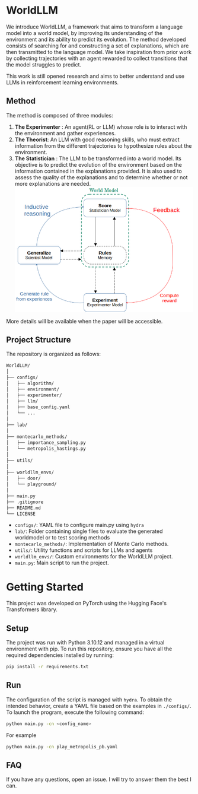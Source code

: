 # WorldLLM
We introduce WorldLLM, a framework that aims to transform a language model into a world model, by improving its understanding of the environment and its ability to predict its evolution. The method developed consists of searching for and constructing a set of explanations, which are then transmitted to the language model. We take inspiration from prior work by collecting trajectories with an agent rewarded to collect transitions that the model struggles to predict.

This work is still opened research and aims to better understand and use LLMs in reinforcement learning environments.


## Method
The method is composed of three modules:
1. **The Experimenter** : An agent(RL or LLM) whose role is to interact with the environment and gather experiences.
2. **The Theorist**: An LLM with good reasoning skills, who must extract information from the different trajectories to hypothesize rules about the environment.
3. **The Statistician** : The LLM to be transformed into a world model. Its objective is to predict the evolution of the environment based on the information contained in the explanations provided. It is also used to assess the quality of the explanations and to determine whether or not more explanations are needed.
![WorldLLM](Overview.png)

More details will be available when the paper will be accessible.

## Project Structure

The repository is organized as follows:

```
WorldLLM/
│
├── configs/
│   ├── algorithm/
│   ├── environment/
│   ├── experimenter/
│   ├── llm/
│   ├── base_config.yaml
│   └── ...
│
├── lab/
│
├── montecarlo_methods/
│   ├── importance_sampling.py
│   └── metropolis_hastings.py
│
├── utils/
│
├── worldllm_envs/
│   ├── door/
│   └── playground/
│
├── main.py
├── .gitignore
├── README.md
└── LICENSE
```

- `configs/`: YAML file to configure main.py using `hydra`
- `lab/`: Folder containing single files to evaluate the generated worldmodel or to test scoring methods
- `montecarlo_methods/`: Implementation of Monte Carlo methods.
- `utils/`: Utility functions and scripts for LLMs and agents
- `worldllm_envs/`: Custom environments for the WorldLLM project.
- `main.py`: Main script to run the project.

# Getting Started
This project was developed on PyTorch using the Hugging Face's Transformers library.
## Setup

The project was run with Python 3.10.12 and managed in a virtual environment with pip. To run this repository, ensure you have all the required dependencies installed by running:

```sh
pip install -r requirements.txt
```

## Run

The configuration of the script is managed with `hydra`. To obtain the intended behavior, create a YAML file based on the examples in `./configs/`. To launch the program, execute the following command:

```sh
python main.py -cn <config_name>
```
For example
```sh
python main.py -cn play_metropolis_pb.yaml
```

## FAQ
If you have any questions, open an issue. I will try to answer them the best I can.